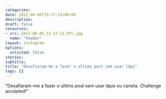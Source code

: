 ```yaml
---
categories:
date: 2012-06-05T13:17:13+00:00
description:
draft: false
resources:
- src: 2012-06-05_13-17-13_UTC.jpg
  name: "header"
layout: instagram
options:
  unlisted: false
stories:
subtitle:
title: "Desafiaram-me a fazer o ultimo post sem usar lápi"
tags: []
---
```


"Desafiaram-me a fazer o ultimo post sem usar lápis ou caneta. Challenge accepted!"
